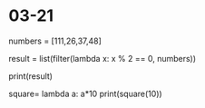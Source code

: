# 03-21
numbers = [111,26,37,48]

result = list(filter(lambda x: x % 2 == 0, numbers))

print(result)

square= lambda a: a*10
print(square(10))
